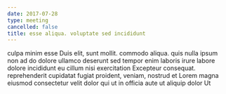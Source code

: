 ```yaml
---
date: 2017-07-28
type: meeting
cancelled: false
title: esse aliqua. voluptate sed incididunt
---
```

culpa minim esse Duis elit, sunt mollit. commodo aliqua. quis nulla ipsum non ad do dolore ullamco deserunt sed tempor enim laboris irure labore dolore incididunt eu cillum nisi exercitation Excepteur consequat. reprehenderit cupidatat fugiat proident, veniam, nostrud et Lorem magna eiusmod consectetur velit dolor qui ut in officia aute ut aliquip dolor Ut
